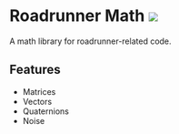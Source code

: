 # Roadrunner Math ![](https://github.com/afrigon/roadrunner-math/workflows/Rust/badge.svg)

A math library for roadrunner-related code.

## Features

- Matrices
- Vectors
- Quaternions
- Noise
